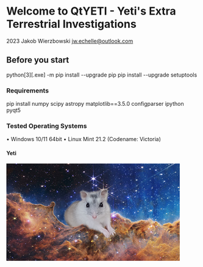 # Welcome to QtYETI - Yeti's Extra Terrestrial Investigations

2023 Jakob Wierzbowski <jw.echelle@outlook.com>

## Before you start
python[3][.exe] -m pip install --upgrade pip
pip install --upgrade setuptools

### Requirements
pip install 
numpy
scipy
astropy
matplotlib==3.5.0
configparser
ipython
pyqt5

### Tested Operating Systems
• Windows 10/11 64bit
• Linux Mint 21.2 (Codename: Victoria)

#### Yeti
<a href="URL_REDIRECT" target="blank"><img align="center" src="qt_yeti/yeti.png" height="256" /></a>